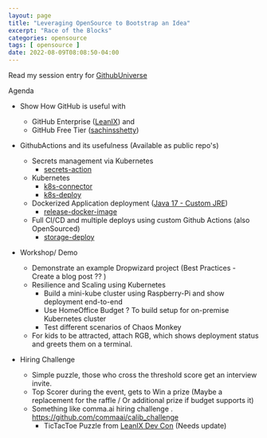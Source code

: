 ```yaml
---
layout: page
title: "Leveraging OpenSource to Bootstrap an Idea"
excerpt: "Race of the Blocks"
categories: opensource
tags: [ opensource ]
date: 2022-08-09T08:08:50-04:00
---
```


Read my session entry for [GithubUniverse](https://gaganyatri.com/opensource/building-hpc-saas-startup-from-browser/)

Agenda
* Show How GitHub is useful with 
  * GitHub Enterprise ([LeanIX](https://github.com/leanix)) and 
  * GitHub Free Tier ([sachinsshetty](https://github.com/sachinsshetty))

* GithubActions and its usefulness (Available as public repo's)
  * Secrets management via Kubernetes
    * [secrets-action](https://github.com/leanix/secrets-action)
  * Kubernetes
    * [k8s-connector](https://github.com/leanix/leanix-k8s-connector)
    * [k8s-deploy](https://github.com/leanix/k8s-deploy-action)
  * Dockerized Application deployment ([Java 17 - Custom JRE](https://github.com/slabstech/revive))
    * [release-docker-image](https://github.com/leanix/release-docker-image-action)
  * Full CI/CD and multiple deploys using custom Github Actions (also OpenSourced)
    * [storage-deploy](https://github.com/leanix/storage-deploy-action)

* Workshop/ Demo
    * Demonstrate an example Dropwizard project (Best Practices - Create a blog post ?? )
    * Resilience and Scaling using Kubernetes
      * Build a mini-kube cluster using Raspberry-Pi and show deployment end-to-end
      * Use HomeOffice Budget ? To build setup for on-premise Kubernetes cluster
      * Test different scenarios of Chaos Monkey 
    * For kids to be attracted, attach RGB, which shows deployment status and greets them on a terminal.

* Hiring Challenge
    * Simple puzzle, those who cross the threshold score get an interview invite.
    * Top Scorer during the event, gets to Win a prize (Maybe a replacement for the raffle / Or additional prize if budget supports it)
    * Something like comma.ai hiring challenge . https://github.com/commaai/calib_challenge 
      * TicTacToe Puzzle from [LeanIX Dev Con](https://github.com/leanix/leanix-dev-conf) (Needs update)
